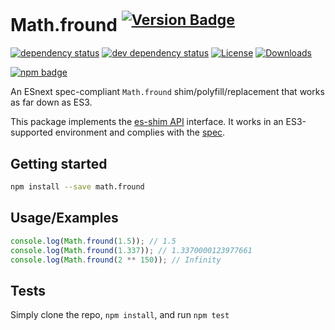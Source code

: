 # Math.fround <sup>[![Version Badge][npm-version-svg]][package-url]</sup>

[![dependency status][deps-svg]][deps-url]
[![dev dependency status][dev-deps-svg]][dev-deps-url]
[![License][license-image]][license-url]
[![Downloads][downloads-image]][downloads-url]

[![npm badge][npm-badge-png]][package-url]

An ESnext spec-compliant `Math.fround` shim/polyfill/replacement that works as far down as ES3.

This package implements the [es-shim API](https://github.com/es-shims/api) interface. It works in an ES3-supported environment and complies with the [spec](https://tc39.es/ecma262/#sec-map-objects).

## Getting started

```sh
npm install --save math.fround
```

## Usage/Examples

```js
console.log(Math.fround(1.5)); // 1.5
console.log(Math.fround(1.337)); // 1.3370000123977661
console.log(Math.fround(2 ** 150)); // Infinity
```

## Tests
Simply clone the repo, `npm install`, and run `npm test`

[package-url]: https://npmjs.org/package/math.fround
[npm-version-svg]: https://versionbadg.es/es-shims/Math.fround.svg
[deps-svg]: https://david-dm.org/es-shims/Math.fround.svg
[deps-url]: https://david-dm.org/es-shims/Math.fround
[dev-deps-svg]: https://david-dm.org/es-shims/Math.fround/dev-status.svg
[dev-deps-url]: https://david-dm.org/es-shims/Math.fround#info=devDependencies
[npm-badge-png]: https://nodei.co/npm/math.fround.png?downloads=true&stars=true
[license-image]: https://img.shields.io/npm/l/math.fround.svg
[license-url]: LICENSE
[downloads-image]: https://img.shields.io/npm/dm/math.fround.svg
[downloads-url]: https://npm-stat.com/charts.html?package=math.fround
